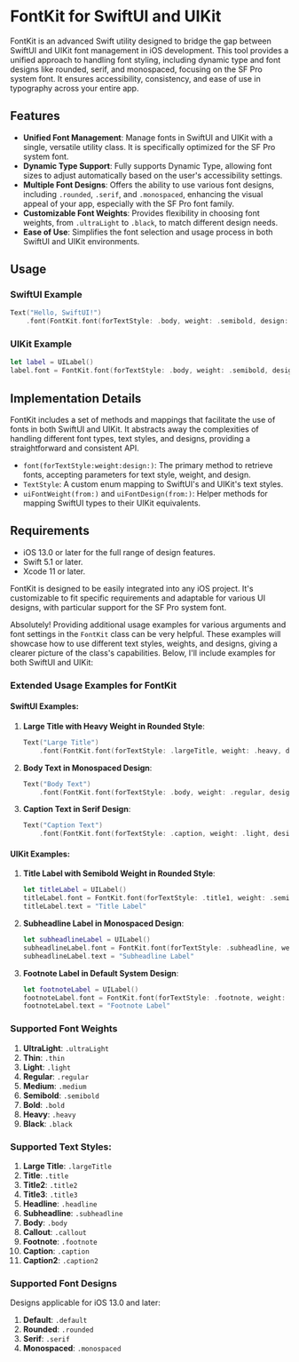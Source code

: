 # FontKit for SwiftUI and UIKit

FontKit is an advanced Swift utility designed to bridge the gap between SwiftUI and UIKit font management in iOS development. This tool provides a unified approach to handling font styling, including dynamic type and font designs like rounded, serif, and monospaced, focusing on the SF Pro system font. It ensures accessibility, consistency, and ease of use in typography across your entire app.

## Features

- **Unified Font Management**: Manage fonts in SwiftUI and UIKit with a single, versatile utility class. It is specifically optimized for the SF Pro system font.
- **Dynamic Type Support**: Fully supports Dynamic Type, allowing font sizes to adjust automatically based on the user's accessibility settings.
- **Multiple Font Designs**: Offers the ability to use various font designs, including `.rounded`, `.serif`, and `.monospaced`, enhancing the visual appeal of your app, especially with the SF Pro font family.
- **Customizable Font Weights**: Provides flexibility in choosing font weights, from `.ultraLight` to `.black`, to match different design needs.
- **Ease of Use**: Simplifies the font selection and usage process in both SwiftUI and UIKit environments.

## Usage

### SwiftUI Example

```swift
Text("Hello, SwiftUI!")
    .font(FontKit.font(forTextStyle: .body, weight: .semibold, design: .rounded))
```

### UIKit Example

```swift
let label = UILabel()
label.font = FontKit.font(forTextStyle: .body, weight: .semibold, design: .rounded)
```

## Implementation Details

FontKit includes a set of methods and mappings that facilitate the use of fonts in both SwiftUI and UIKit. It abstracts away the complexities of handling different font types, text styles, and designs, providing a straightforward and consistent API.

- `font(forTextStyle:weight:design:)`: The primary method to retrieve fonts, accepting parameters for text style, weight, and design.
- `TextStyle`: A custom enum mapping to SwiftUI's and UIKit's text styles.
- `uiFontWeight(from:)` and `uiFontDesign(from:)`: Helper methods for mapping SwiftUI types to their UIKit equivalents.

## Requirements

- iOS 13.0 or later for the full range of design features.
- Swift 5.1 or later.
- Xcode 11 or later.

FontKit is designed to be easily integrated into any iOS project. It's customizable to fit specific requirements and adaptable for various UI designs, with particular support for the SF Pro system font.

Absolutely! Providing additional usage examples for various arguments and font settings in the `FontKit` class can be very helpful. These examples will showcase how to use different text styles, weights, and designs, giving a clearer picture of the class's capabilities. Below, I'll include examples for both SwiftUI and UIKit:

### Extended Usage Examples for FontKit

#### SwiftUI Examples:

1. **Large Title with Heavy Weight in Rounded Style**:
    ```swift
    Text("Large Title")
        .font(FontKit.font(forTextStyle: .largeTitle, weight: .heavy, design: .rounded))
    ```

2. **Body Text in Monospaced Design**:
    ```swift
    Text("Body Text")
        .font(FontKit.font(forTextStyle: .body, weight: .regular, design: .monospaced))
    ```

3. **Caption Text in Serif Design**:
    ```swift
    Text("Caption Text")
        .font(FontKit.font(forTextStyle: .caption, weight: .light, design: .serif))
    ```

#### UIKit Examples:

1. **Title Label with Semibold Weight in Rounded Style**:
    ```swift
    let titleLabel = UILabel()
    titleLabel.font = FontKit.font(forTextStyle: .title1, weight: .semibold, design: .rounded)
    titleLabel.text = "Title Label"
    ```

2. **Subheadline Label in Monospaced Design**:
    ```swift
    let subheadlineLabel = UILabel()
    subheadlineLabel.font = FontKit.font(forTextStyle: .subheadline, weight: .medium, design: .monospaced)
    subheadlineLabel.text = "Subheadline Label"
    ```

3. **Footnote Label in Default System Design**:
    ```swift
    let footnoteLabel = UILabel()
    footnoteLabel.font = FontKit.font(forTextStyle: .footnote, weight: .regular)
    footnoteLabel.text = "Footnote Label"
    ```

### Supported Font Weights

1. **UltraLight**: `.ultraLight`
2. **Thin**: `.thin`
3. **Light**: `.light`
4. **Regular**: `.regular`
5. **Medium**: `.medium`
6. **Semibold**: `.semibold`
7. **Bold**: `.bold`
8. **Heavy**: `.heavy`
9. **Black**: `.black`

### Supported Text Styles:

1. **Large Title**: `.largeTitle`
2. **Title**: `.title`
3. **Title2**: `.title2`
4. **Title3**: `.title3`
5. **Headline**: `.headline`
6. **Subheadline**: `.subheadline`
7. **Body**: `.body`
8. **Callout**: `.callout`
9. **Footnote**: `.footnote`
10. **Caption**: `.caption`
11. **Caption2**: `.caption2`

### Supported Font Designs

Designs applicable for iOS 13.0 and later:

1. **Default**: `.default`
2. **Rounded**: `.rounded`
3. **Serif**: `.serif`
4. **Monospaced**: `.monospaced`


